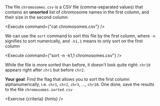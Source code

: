 <script>
import Execute from "components/Execute.svelte";
import Exercise from "components/Exercise.svelte";

const criteria = [{
	name: "File <code>chromosomes.sorted.csv</code> contains a sorted version of file <code>chromosomes.csv</code>",
	checks: [{
		type: "file",
		path: "chromosomes.sorted.csv",
		action: "contents",
		commandExpected: `sort -V -k1,1 chromosomes.csv`
	}]
}];

const hints = [
];
</script>

The file `chromosomes.csv` is a CSV file (comma-separated values) that contains an **unsorted** list of chromosome names in the first column, and their size in the second column:

<Execute command={"cat chromosomes.csv"} />

We can use the `sort` command to sort this file by the first column, where `-n` signifies to sort numerically, and `-k1,1` means to only sort on the first column

<Execute command={"sort -n -k1,1 chromosomes.csv"} />

While the file is more sorted than before, it doesn't look quite right: `chr10` appears right after `chr1` but before `chr2`.

**Your goal**: Find the flag that allows you to sort the first column alphanumerically, i.e. `chr1`, `chr2`, `chr3`, ..., `chr10`. One done, save the results to the file `chromosomes.sorted.csv`

<Exercise {criteria} {hints} />
